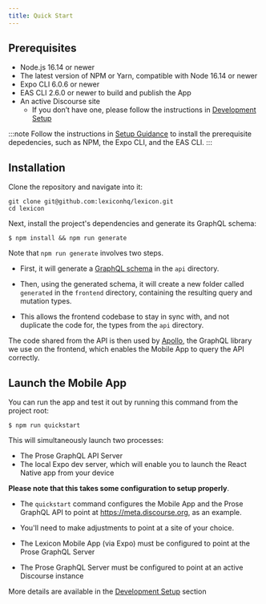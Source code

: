 ```yaml
---
title: Quick Start
---
```


## Prerequisites

- Node.js 16.14 or newer
- The latest version of NPM or Yarn, compatible with Node 16.14 or newer
- Expo CLI 6.0.6 or newer
- EAS CLI 2.6.0 or newer to build and publish the App
- An active Discourse site
  - If you don’t have one, please follow the instructions in [Development Setup](setup#discourse-host)

:::note
Follow the instructions in [Setup Guidance](tutorial/setup) to install the prerequisite depedencies, such as NPM, the Expo CLI, and the EAS CLI.
:::

## Installation

Clone the repository and navigate into it:

```
git clone git@github.com:lexiconhq/lexicon.git
cd lexicon
```

Next, install the project's dependencies and generate its GraphQL schema:

```
$ npm install && npm run generate
```

Note that `npm run generate` involves two steps.

- First, it will generate a [GraphQL schema](https://nexusjs.org/docs/guides/schema) in the `api` directory.

- Then, using the generated schema, it will create a new folder called `generated` in the `frontend` directory, containing the resulting query and mutation types.

- This allows the frontend codebase to stay in sync with, and not duplicate the code for, the types from the `api` directory.

The code shared from the API is then used by [Apollo](https://github.com/apollographql/apollo-tooling), the GraphQL library we use on the frontend, which enables the Mobile App to query the API correctly.

## Launch the Mobile App

You can run the app and test it out by running this command from the project root:

```
$ npm run quickstart
```

This will simultaneously launch two processes:

- The Prose GraphQL API Server
- The local Expo dev server, which will enable you to launch the React Native app from your device

**Please note that this takes some configuration to setup properly**.

- The `quickstart` command configures the Mobile App and the Prose GraphQL API to point at https://meta.discourse.org, as an example.

- You'll need to make adjustments to point at a site of your choice.

- The Lexicon Mobile App (via Expo) must be configured to point at the Prose GraphQL Server

- The Prose GraphQL Server must be configured to point at an active Discourse instance

More details are available in the [Development Setup](setup) section
